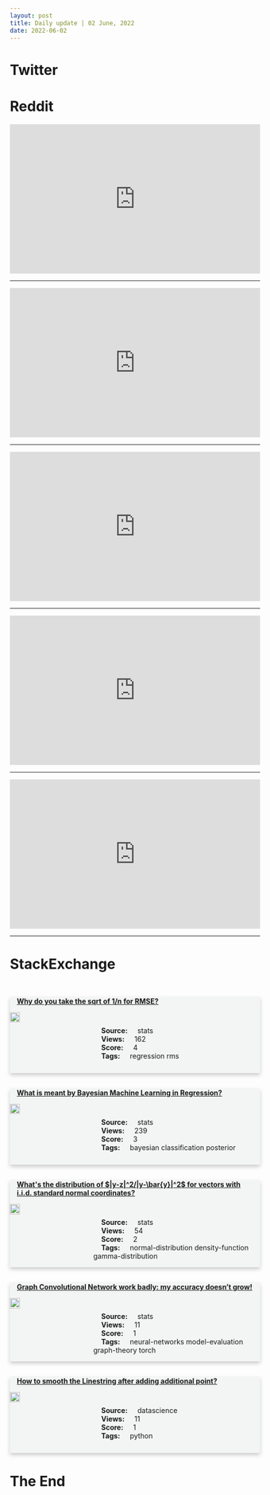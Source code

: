 ```yaml
---
layout: post
title: Daily update | 02 June, 2022
date: 2022-06-02
---
```


<script async src="https://platform.twitter.com/widgets.js" charset="utf-8"></script>


<script src='https://storage.ko-fi.com/cdn/scripts/overlay-widget.js'></script>
<script>
  kofiWidgetOverlay.draw('themldojo', {
    'type': 'floating-chat',
    'floating-chat.donateButton.text': 'Support me',
    'floating-chat.donateButton.background-color': '#f45d22',
    'floating-chat.donateButton.text-color': '#fff'
  });
</script>

# Twitter 

<blockquote class="twitter-tweet"><a href="https://twitter.com/andreasklinger/status/1531899497218985984"></a></blockquote>

<blockquote class="twitter-tweet"><a href="https://twitter.com/GeorgeTakei/status/1532115018602254338"></a></blockquote>

<blockquote class="twitter-tweet"><a href="https://twitter.com/PrisonPlanet/status/1531949325424766976"></a></blockquote>

<blockquote class="twitter-tweet"><a href="https://twitter.com/Aakriti_Sarma/status/1531877438950879232"></a></blockquote>

<blockquote class="twitter-tweet"><a href="https://twitter.com/payampiray/status/1532033592523640834"></a></blockquote>

<blockquote class="twitter-tweet"><a href="https://twitter.com/DeepLearningAI_/status/1532020326460051457"></a></blockquote>

<blockquote class="twitter-tweet"><a href="https://twitter.com/karpathy/status/1532107664196415488"></a></blockquote>

<blockquote class="twitter-tweet"><a href="https://twitter.com/MetaAI/status/1532022066945396736"></a></blockquote>

<blockquote class="twitter-tweet"><a href="https://twitter.com/DeepLearningAI_/status/1532134799908868097"></a></blockquote>

<blockquote class="twitter-tweet"><a href="https://twitter.com/DeepMind/status/1532006262728278018"></a></blockquote>

# Reddit 

<iframe id="reddit-embed" src="https://www.redditmedia.com/r/dataengineering/comments/v2bd36/the_italian_version_of_data_engineer?ref_source=embed&amp;ref=share&amp;embed=true" sandbox="allow-scripts allow-same-origin allow-popups" style="border: none;" height="300" width="100%" scrolling="yes"></iframe>
<hr style="width:100%;text-align:left;margin-left:0">
<iframe id="reddit-embed" src="https://www.redditmedia.com/r/MachineLearning/comments/v2af3k/r_multiagent_reinforcement_learning_can_now_be?ref_source=embed&amp;ref=share&amp;embed=true" sandbox="allow-scripts allow-same-origin allow-popups" style="border: none;" height="300" width="100%" scrolling="yes"></iframe>
<hr style="width:100%;text-align:left;margin-left:0">
<iframe id="reddit-embed" src="https://www.redditmedia.com/r/datascience/comments/v2767u/do_people_actually_write_code_in_rpython_fluently?ref_source=embed&amp;ref=share&amp;embed=true" sandbox="allow-scripts allow-same-origin allow-popups" style="border: none;" height="300" width="100%" scrolling="yes"></iframe>
<hr style="width:100%;text-align:left;margin-left:0">
<iframe id="reddit-embed" src="https://www.redditmedia.com/r/datascience/comments/v2j8jb/how_many_of_you_still_buy_and_read_textbooks?ref_source=embed&amp;ref=share&amp;embed=true" sandbox="allow-scripts allow-same-origin allow-popups" style="border: none;" height="300" width="100%" scrolling="yes"></iframe>
<hr style="width:100%;text-align:left;margin-left:0">
<iframe id="reddit-embed" src="https://www.redditmedia.com/r/MachineLearning/comments/v2hq70/p_turn_any_jupyter_cell_into_a_shareable?ref_source=embed&amp;ref=share&amp;embed=true" sandbox="allow-scripts allow-same-origin allow-popups" style="border: none;" height="300" width="100%" scrolling="yes"></iframe>
<hr style="width:100%;text-align:left;margin-left:0">

<style>
.card {
box-shadow: 0 4px 8px 0 rgba(0,0,0,0.2);
transition: 0.3s;
width: 100%;
background-color: #F3F4F4;
}
p{
    margin-left:  3em;
    padding-top: 1em;
}
.part2{
    display: grid;
    grid-template-columns: 1fr 3fr;
}
h4{
    margin: 1em;
}

.card:hover {
box-shadow: 0 8px 16px 0 rgba(0,0,0,0.2);
}
b {
padding: 2px 16px;
}
</style>
  
# StackExchange 


  <br>
  <div class="card">
  <h4><a href='https://stats.stackexchange.com/questions/577431/why-do-you-take-the-sqrt-of-1-n-for-rmse'>Why do you take the sqrt of 1/n for RMSE?</a></h4> 
  <div class="part2">
      <img src="https://cdn.sstatic.net/Sites/stats/Img/apple-touch-icon@2.png?v=344f57aa10cc" alt="Img missing!" style="width:40%">
      <p><b>Source:</b> stats<br><b>Views:</b> 162<br><b>Score:</b> 4<br><b>Tags:</b> <span class="badge badge-dark">regression</span> <span class="badge badge-dark">rms</span></p> 
  </div>
  </div>
      
  <br>
  <div class="card">
  <h4><a href='https://stats.stackexchange.com/questions/577333/what-is-meant-by-bayesian-machine-learning-in-regression'>What is meant by Bayesian Machine Learning in Regression?</a></h4> 
  <div class="part2">
      <img src="https://cdn.sstatic.net/Sites/stats/Img/apple-touch-icon@2.png?v=344f57aa10cc" alt="Img missing!" style="width:40%">
      <p><b>Source:</b> stats<br><b>Views:</b> 239<br><b>Score:</b> 3<br><b>Tags:</b> <span class="badge badge-dark">bayesian</span> <span class="badge badge-dark">classification</span> <span class="badge badge-dark">posterior</span></p> 
  </div>
  </div>
      
  <br>
  <div class="card">
  <h4><a href='https://stats.stackexchange.com/questions/577394/whats-the-distribution-of-y-z2-y-bary2-for-vectors-with-i-i-d-stand'>What&#39;s the distribution of $|y-z|^2/|y-\bar{y}|^2$ for vectors with i.i.d. standard normal coordinates?</a></h4> 
  <div class="part2">
      <img src="https://cdn.sstatic.net/Sites/stats/Img/apple-touch-icon@2.png?v=344f57aa10cc" alt="Img missing!" style="width:40%">
      <p><b>Source:</b> stats<br><b>Views:</b> 54<br><b>Score:</b> 2<br><b>Tags:</b> <span class="badge badge-dark">normal-distribution</span> <span class="badge badge-dark">density-function</span> <span class="badge badge-dark">gamma-distribution</span></p> 
  </div>
  </div>
      
  <br>
  <div class="card">
  <h4><a href='https://stats.stackexchange.com/questions/577323/graph-convolutional-network-work-badly-my-accuracy-doesn-t-grow'>Graph Convolutional Network work badly: my accuracy doesn’t grow!</a></h4> 
  <div class="part2">
      <img src="https://cdn.sstatic.net/Sites/stats/Img/apple-touch-icon@2.png?v=344f57aa10cc" alt="Img missing!" style="width:40%">
      <p><b>Source:</b> stats<br><b>Views:</b> 11<br><b>Score:</b> 1<br><b>Tags:</b> <span class="badge badge-dark">neural-networks</span> <span class="badge badge-dark">model-evaluation</span> <span class="badge badge-dark">graph-theory</span> <span class="badge badge-dark">torch</span></p> 
  </div>
  </div>
      
  <br>
  <div class="card">
  <h4><a href='https://datascience.stackexchange.com/questions/111467/how-to-smooth-the-linestring-after-adding-additional-point'>How to smooth the Linestring after adding additional point?</a></h4> 
  <div class="part2">
      <img src="https://cdn.sstatic.net/Sites/datascience/Img/apple-touch-icon@2.png?v=1c36463984b3" alt="Img missing!" style="width:40%">
      <p><b>Source:</b> datascience<br><b>Views:</b> 11<br><b>Score:</b> 1<br><b>Tags:</b> <span class="badge badge-dark">python</span></p> 
  </div>
  </div>
      
# The End